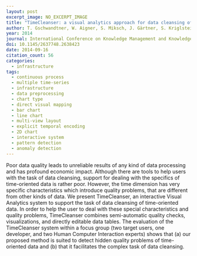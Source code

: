 ```yaml
---
layout: post
excerpt_image: NO_EXCERPT_IMAGE
title: "TimeCleanser: a visual analytics approach for data cleansing of time-oriented data"
author: T. Gschwandtner, W. Aigner, S. Miksch, J. Gärtner, S. Kriglstein, M. Pohl & Nikolaus Suchy
year: 2014
journal: International Conference on Knowledge Management and Knowledge Technologies
doi: 10.1145/2637748.2638423
date: 2014-09-16
citation_count: 56
categories:
  - infrastructure
tags:
  - continuous process
  - multiple time-series
  - infrastructure
  - data preprocessing
  - chart type
  - direct visual mapping
  - bar chart
  - line chart
  - multi-view layout
  - explicit temporal encoding
  - 2D chart
  - interactive system
  - pattern detection
  - anomaly detection
---
```

Poor data quality leads to unreliable results of any kind of data processing and has profound economic impact. Although there are tools to help users with the task of data cleansing, support for dealing with the specifics of time-oriented data is rather poor. However, the time dimension has very specific characteristics which introduce quality problems, that are different from other kinds of data. We present TimeCleanser, an interactive Visual Analytics system to support the task of data cleansing of time-oriented data. In order to help the user to deal with these special characteristics and quality problems, TimeCleanser combines semi-automatic quality checks, visualizations, and directly editable data tables. The evaluation of the TimeCleanser system within a focus group (two target users, one developer, and two Human Computer Interaction experts) shows that (a) our proposed method is suited to detect hidden quality problems of time-oriented data and (b) that it facilitates the complex task of data cleansing.
